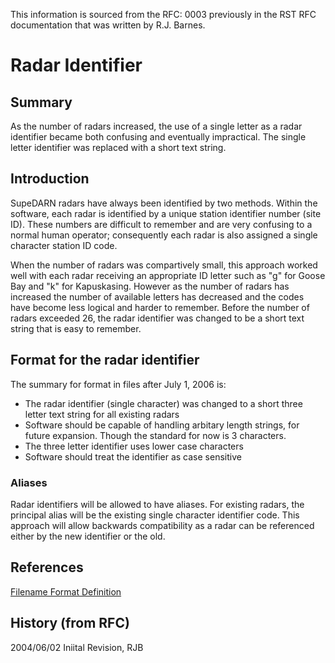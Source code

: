 <!-- Copyright (C) 2020 VT SuperDARN, Virginia Polytechnic Institute and State University 
author(s): Kevin Sterne

Disclaimer: License under GNU v3.0, the file is found in the root directory under LICENSE 

-->

This information is sourced from the RFC: 0003 previously in the RST RFC documentation that was written by R.J. Barnes.

# Radar Identifier

## Summary

As the number of radars increased, the use of a single letter as a radar identifier became both confusing and eventually impractical.  The single letter identifier was replaced with a short text string.

## Introduction

SupeDARN radars have always been identified by two methods.  Within the software, each radar is identified by a unique station identifier number (site ID).  These numbers are difficult to remember and are very confusing to a normal human operator; consequently each radar is also assigned a single character station ID code.

When the number of radars was compartively small, this approach worked well with each radar receiving an appropriate ID letter such as "g" for Goose Bay and "k" for Kapuskasing.  However as the number of radars has increased the number of available letters has decreased and the codes have become less logical and harder to remember.  Before the number of radars exceeded 26, the radar identifier was changed to be a short text string that is easy to remember.

## Format for the radar identifier

The summary for format in files after July 1, 2006 is:

- The radar identifier (single character) was changed to a short three letter text string for all existing radars
- Software should be capable of handling arbitary length strings, for future expansion.  Though the standard for now is 3 characters.
- The three letter identifier uses lower case characters
- Software should treat the identifier as case sensitive

### Aliases

Radar identifiers will be allowed to have aliases.  For existing radars, the principal alias will be the existing single character identifier code.  This approach will allow backwards compatibility as a radar can be referenced either by the new identifier or the old.


## References

[Filename Format Definition](references/general/filename.md)

## History (from RFC)

2004/06/02 Iniital Revision, RJB

